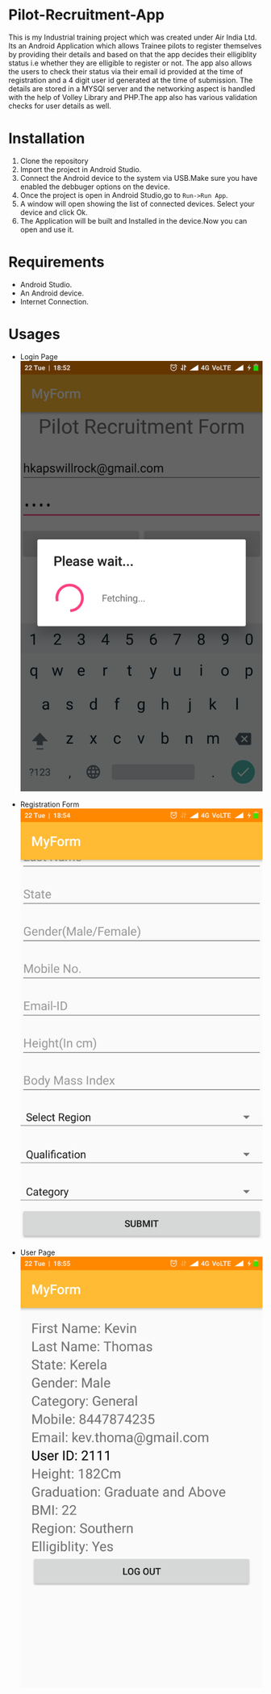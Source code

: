 # Pilot-Recruitment-App
This is my Industrial training project which was created under Air India Ltd. Its an Android Application which allows Trainee pilots
to register themselves by providing their details and based on that the app decides their elligiblity status i.e whether they are elligible to register or not. The app also allows the users to check their status via their email id provided at the time of registration and a 4 digit user id generated at the time of submission. The details are stored in a MYSQl server and the networking aspect is handled with the help of Volley Library and PHP.The app also has various validation checks for user details as well.

# Installation
1. Clone the repository
2. Import the project in Android Studio.
3. Connect the Android device to the system via USB.Make sure you have enabled the debbuger options on the device.
4. Once the project is open in Android Studio,go to `Run->Run App`.
5. A window will open showing the list of connected devices. Select your device and click Ok.
6. The Application will be built and Installed in the device.Now you can open and use it.
# Requirements
- Android Studio.
- An Android device.
- Internet Connection.

# Usages
- Login Page
![alt text](https://github.com/Hkaps1997/Pilot-Recruitment-App/blob/master/Screenshot_2017-08-22-18-52-09-836_com.example.harshit.myform.png)

- Registration Form
![alt text](https://github.com/Hkaps1997/Pilot-Recruitment-App/blob/master/Screenshot_2017-08-22-18-54-46-140_com.example.harshit.myform.png)

- User Page
![alt text](https://github.com/Hkaps1997/Pilot-Recruitment-App/blob/master/Screenshot_2017-08-22-18-55-50-854_com.example.harshit.myform.png)
